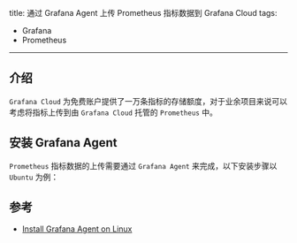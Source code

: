 title: 通过 Grafana Agent 上传 Prometheus 指标数据到 Grafana Cloud
tags:
- Grafana
- Prometheus
---

## 介绍
`Grafana Cloud` 为免费账户提供了一万条指标的存储额度，对于业余项目来说可以考虑将指标上传到由 `Grafana Cloud` 托管的 `Prometheus` 中。

## 安装 Grafana Agent
`Prometheus` 指标数据的上传需要通过 `Grafana Agent` 来完成，以下安装步骤以 `Ubuntu` 为例：



## 参考
* [Install Grafana Agent on Linux](https://grafana.com/docs/agent/latest/set-up/install-agent-linux/)